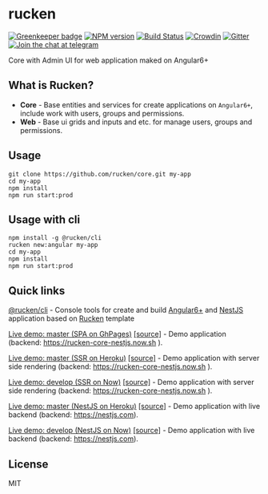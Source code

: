 # rucken

[![Greenkeeper badge](https://badges.greenkeeper.io/rucken/core.svg)](https://greenkeeper.io/)
[![NPM version][npm-image]][npm-url]
[![Build Status][travis-image]][travis-url]
[![Crowdin](https://d322cqt584bo4o.cloudfront.net/rucken-core/localized.svg)](https://crowdin.com/project/rucken-core)
[![Gitter][gitter-image]][gitter-url]
[![Join the chat at telegram][telegram-image]][telegram-url]

Core with Admin UI for web application maked on Angular6+

## What is Rucken?

- **Core** - Base entities and services for create applications on `Angular6+`, include work with users, groups and permissions.
- **Web** - Base ui grids and inputs and etc. for manage users, groups and permissions.

## Usage
```
git clone https://github.com/rucken/core.git my-app
cd my-app
npm install
npm run start:prod
```

## Usage with cli
```
npm install -g @rucken/cli
rucken new:angular my-app
cd my-app
npm install
npm run start:prod
```

## Quick links

[@rucken/cli](https://github.com/rucken/cli) - Console tools for create and build [Angular6+](https://angular.io/) and [NestJS](https://nestjs.com/) application based on [Rucken](https://github.com/rucken) template

[Live demo: master (SPA on GhPages)](https://rucken.github.io/core) [[source]](https://github.com/rucken/core) - Demo application (backend: https://rucken-core-nestjs.now.sh ).

[Live demo: master (SSR on Heroku)](https://rucken.herokuapp.com) [[source]](https://github.com/rucken/core) - Demo application with server side rendering (backend: https://rucken-core-nestjs.now.sh ).

[Live demo: develop (SSR on Now)](https://rucken.now.sh ) [[source]](https://github.com/rucken/core) - Demo application with server side rendering (backend: https://rucken-core-nestjs.now.sh ).

[Live demo: master (NestJS on Heroku)](https://rucken-core-nestjs.herokuapp.com) [[source]](https://github.com/rucken/core-nestjs) - Demo application with live backend (backend: https://nestjs.com).

[Live demo: develop (NestJS on Now)](https://rucken-core-nestjs.now.sh) [[source]](https://github.com/rucken/core-nestjs) - Demo application with live backend (backend: https://nestjs.com).

## License

MIT

[travis-image]: https://travis-ci.org/rucken/core.svg?branch=master
[travis-url]: https://travis-ci.org/rucken/core
[gitter-image]: https://img.shields.io/gitter/room/rucken/core.js.svg
[gitter-url]: https://gitter.im/rucken/core
[npm-image]: https://badge.fury.io/js/%40rucken%2Fweb.svg
[npm-url]: https://npmjs.org/package/@rucken/web
[dependencies-image]: https://david-dm.org/rucken/core/status.svg
[dependencies-url]: https://david-dm.org/rucken/core
[telegram-image]: https://img.shields.io/badge/chat-telegram-blue.svg?maxAge=2592000
[telegram-url]: https://t.me/rucken
